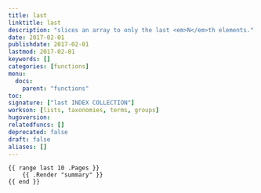 ```yaml
---
title: last
linktitle: last
description: "slices an array to only the last <em>N</em>th elements."
date: 2017-02-01
publishdate: 2017-02-01
lastmod: 2017-02-01
keywords: []
categories: [functions]
menu:
  docs:
    parent: "functions"
toc:
signature: ["last INDEX COLLECTION"]
workson: [lists, taxonomies, terms, groups]
hugoversion:
relatedfuncs: []
deprecated: false
draft: false
aliases: []
---
```


```go-html-template
{{ range last 10 .Pages }}
    {{ .Render "summary" }}
{{ end }}
```
